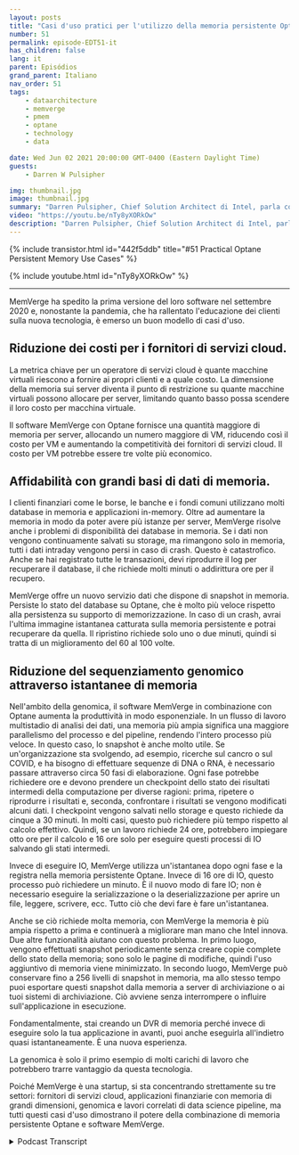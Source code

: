 ```yaml
---
layout: posts
title: "Casi d'uso pratici per l'utilizzo della memoria persistente Optane"
number: 51
permalink: episode-EDT51-it
has_children: false
lang: it
parent: Episódios
grand_parent: Italiano
nav_order: 51
tags:
    - dataarchitecture
    - memverge
    - pmem
    - optane
    - technology
    - data

date: Wed Jun 02 2021 20:00:00 GMT-0400 (Eastern Daylight Time)
guests:
    - Darren W Pulsipher

img: thumbnail.jpg
image: thumbnail.jpg
summary: "Darren Pulsipher, Chief Solution Architect di Intel, parla con Charles Fan, CEO di MemVerge, dei casi di utilizzo del loro software che sfrutta in modo innovativo la memoria persistente Optane di Intel, rimuovendo il collo di bottiglia tra memoria e storage."
video: "https://youtu.be/nTy8yXORkOw"
description: "Darren Pulsipher, Chief Solution Architect di Intel, parla con Charles Fan, CEO di MemVerge, dei casi di utilizzo del loro software che sfrutta in modo innovativo la memoria persistente Optane di Intel, rimuovendo il collo di bottiglia tra memoria e storage."
---
```


<div>
{% include transistor.html id="442f5ddb" title="#51 Practical Optane Persistent Memory Use Cases" %}

{% include youtube.html id="nTy8yXORkOw" %}
</div>

---

MemVerge ha spedito la prima versione del loro software nel settembre 2020 e, nonostante la pandemia, che ha rallentato l'educazione dei clienti sulla nuova tecnologia, è emerso un buon modello di casi d'uso.

## Riduzione dei costi per i fornitori di servizi cloud.

La metrica chiave per un operatore di servizi cloud è quante macchine virtuali riescono a fornire ai propri clienti e a quale costo. La dimensione della memoria sui server diventa il punto di restrizione su quante macchine virtuali possono allocare per server, limitando quanto basso possa scendere il loro costo per macchina virtuale.

Il software MemVerge con Optane fornisce una quantità maggiore di memoria per server, allocando un numero maggiore di VM, riducendo così il costo per VM e aumentando la competitività dei fornitori di servizi cloud. Il costo per VM potrebbe essere tre volte più economico.

## Affidabilità con grandi basi di dati di memoria.

I clienti finanziari come le borse, le banche e i fondi comuni utilizzano molti database in memoria e applicazioni in-memory. Oltre ad aumentare la memoria in modo da poter avere più istanze per server, MemVerge risolve anche i problemi di disponibilità dei database in memoria. Se i dati non vengono continuamente salvati su storage, ma rimangono solo in memoria, tutti i dati intraday vengono persi in caso di crash. Questo è catastrofico. Anche se hai registrato tutte le transazioni, devi riprodurre il log per recuperare il database, il che richiede molti minuti o addirittura ore per il recupero.

MemVerge offre un nuovo servizio dati che dispone di snapshot in memoria. Persiste lo stato del database su Optane, che è molto più veloce rispetto alla persistenza su supporto di memorizzazione. In caso di un crash, avrai l'ultima immagine istantanea catturata sulla memoria persistente e potrai recuperare da quella. Il ripristino richiede solo uno o due minuti, quindi si tratta di un miglioramento del 60 al 100 volte.

## Riduzione del sequenziamento genomico attraverso istantanee di memoria

Nell'ambito della genomica, il software MemVerge in combinazione con Optane aumenta la produttività in modo esponenziale. In un flusso di lavoro multistadio di analisi dei dati, una memoria più ampia significa una maggiore parallelismo del processo e del pipeline, rendendo l'intero processo più veloce. In questo caso, lo snapshot è anche molto utile. Se un'organizzazione sta svolgendo, ad esempio, ricerche sul cancro o sul COVID, e ha bisogno di effettuare sequenze di DNA o RNA, è necessario passare attraverso circa 50 fasi di elaborazione. Ogni fase potrebbe richiedere ore e devono prendere un checkpoint dello stato dei risultati intermedi della computazione per diverse ragioni: prima, ripetere o riprodurre i risultati e, seconda, confrontare i risultati se vengono modificati alcuni dati. I checkpoint vengono salvati nello storage e questo richiede da cinque a 30 minuti. In molti casi, questo può richiedere più tempo rispetto al calcolo effettivo. Quindi, se un lavoro richiede 24 ore, potrebbero impiegare otto ore per il calcolo e 16 ore solo per eseguire questi processi di IO salvando gli stati intermedi.

Invece di eseguire IO, MemVerge utilizza un'istantanea dopo ogni fase e la registra nella memoria persistente Optane. Invece di 16 ore di IO, questo processo può richiedere un minuto. È il nuovo modo di fare IO; non è necessario eseguire la serializzazione o la deserializzazione per aprire un file, leggere, scrivere, ecc. Tutto ciò che devi fare è fare un'istantanea.

Anche se ciò richiede molta memoria, con MemVerge la memoria è più ampia rispetto a prima e continuerà a migliorare man mano che Intel innova. Due altre funzionalità aiutano con questo problema. In primo luogo, vengono effettuati snapshot periodicamente senza creare copie complete dello stato della memoria; sono solo le pagine di modifiche, quindi l'uso aggiuntivo di memoria viene minimizzato. In secondo luogo, MemVerge può conservare fino a 256 livelli di snapshot in memoria, ma allo stesso tempo puoi esportare questi snapshot dalla memoria a server di archiviazione o ai tuoi sistemi di archiviazione. Ciò avviene senza interrompere o influire sull'applicazione in esecuzione.

Fondamentalmente, stai creando un DVR di memoria perché invece di eseguire solo la tua applicazione in avanti, puoi anche eseguirla all'indietro quasi istantaneamente. È una nuova esperienza.

La genomica è solo il primo esempio di molti carichi di lavoro che potrebbero trarre vantaggio da questa tecnologia.

Poiché MemVerge è una startup, si sta concentrando strettamente su tre settori: fornitori di servizi cloud, applicazioni finanziarie con memoria di grandi dimensioni, genomica e lavori correlati di data science pipeline, ma tutti questi casi d'uso dimostrano il potere della combinazione di memoria persistente Optane e software MemVerge.



<details>
<summary> Podcast Transcript </summary>

<p></p>

</details>
